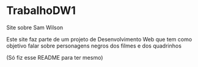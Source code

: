 # TrabalhoDW1
Site sobre Sam Wilson

Este site faz parte de um projeto de Desenvolvimento Web que tem como objetivo falar sobre personagens negros dos filmes e dos quadrinhos

(Só fiz esse README para ter mesmo)
